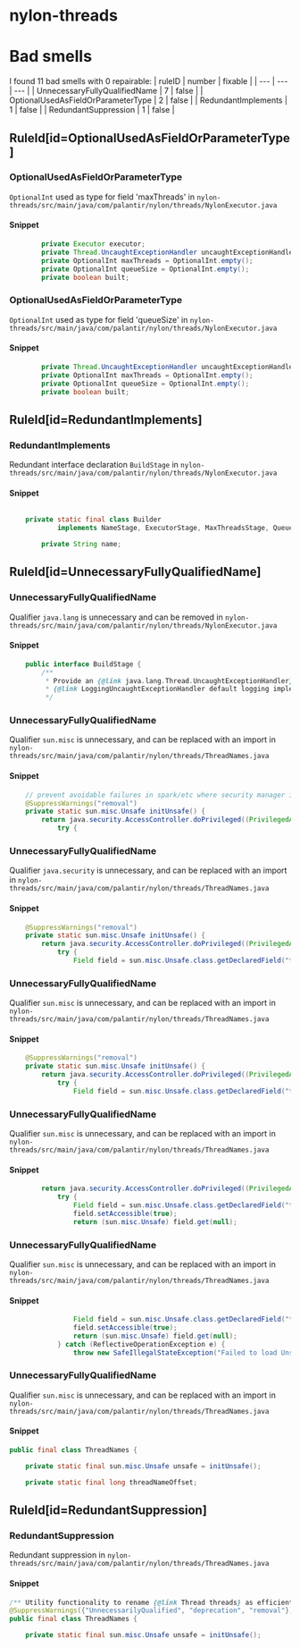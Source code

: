 # nylon-threads 
 
# Bad smells
I found 11 bad smells with 0 repairable:
| ruleID | number | fixable |
| --- | --- | --- |
| UnnecessaryFullyQualifiedName | 7 | false |
| OptionalUsedAsFieldOrParameterType | 2 | false |
| RedundantImplements | 1 | false |
| RedundantSuppression | 1 | false |
## RuleId[id=OptionalUsedAsFieldOrParameterType]
### OptionalUsedAsFieldOrParameterType
`OptionalInt` used as type for field 'maxThreads'
in `nylon-threads/src/main/java/com/palantir/nylon/threads/NylonExecutor.java`
#### Snippet
```java
        private Executor executor;
        private Thread.UncaughtExceptionHandler uncaughtExceptionHandler;
        private OptionalInt maxThreads = OptionalInt.empty();
        private OptionalInt queueSize = OptionalInt.empty();
        private boolean built;
```

### OptionalUsedAsFieldOrParameterType
`OptionalInt` used as type for field 'queueSize'
in `nylon-threads/src/main/java/com/palantir/nylon/threads/NylonExecutor.java`
#### Snippet
```java
        private Thread.UncaughtExceptionHandler uncaughtExceptionHandler;
        private OptionalInt maxThreads = OptionalInt.empty();
        private OptionalInt queueSize = OptionalInt.empty();
        private boolean built;

```

## RuleId[id=RedundantImplements]
### RedundantImplements
Redundant interface declaration `BuildStage`
in `nylon-threads/src/main/java/com/palantir/nylon/threads/NylonExecutor.java`
#### Snippet
```java

    private static final class Builder
            implements NameStage, ExecutorStage, MaxThreadsStage, QueueSizeStage, BuildStage {

        private String name;
```

## RuleId[id=UnnecessaryFullyQualifiedName]
### UnnecessaryFullyQualifiedName
Qualifier `java.lang` is unnecessary and can be removed
in `nylon-threads/src/main/java/com/palantir/nylon/threads/NylonExecutor.java`
#### Snippet
```java
    public interface BuildStage {
        /**
         * Provide an {@link java.lang.Thread.UncaughtExceptionHandler}, otherwise a
         * {@link LoggingUncaughtExceptionHandler default logging implementation} will be used.
         */
```

### UnnecessaryFullyQualifiedName
Qualifier `sun.misc` is unnecessary, and can be replaced with an import
in `nylon-threads/src/main/java/com/palantir/nylon/threads/ThreadNames.java`
#### Snippet
```java
    // prevent avoidable failures in spark/etc where security manager is used
    @SuppressWarnings("removal")
    private static sun.misc.Unsafe initUnsafe() {
        return java.security.AccessController.doPrivileged((PrivilegedAction<sun.misc.Unsafe>) () -> {
            try {
```

### UnnecessaryFullyQualifiedName
Qualifier `java.security` is unnecessary, and can be replaced with an import
in `nylon-threads/src/main/java/com/palantir/nylon/threads/ThreadNames.java`
#### Snippet
```java
    @SuppressWarnings("removal")
    private static sun.misc.Unsafe initUnsafe() {
        return java.security.AccessController.doPrivileged((PrivilegedAction<sun.misc.Unsafe>) () -> {
            try {
                Field field = sun.misc.Unsafe.class.getDeclaredField("theUnsafe");
```

### UnnecessaryFullyQualifiedName
Qualifier `sun.misc` is unnecessary, and can be replaced with an import
in `nylon-threads/src/main/java/com/palantir/nylon/threads/ThreadNames.java`
#### Snippet
```java
    @SuppressWarnings("removal")
    private static sun.misc.Unsafe initUnsafe() {
        return java.security.AccessController.doPrivileged((PrivilegedAction<sun.misc.Unsafe>) () -> {
            try {
                Field field = sun.misc.Unsafe.class.getDeclaredField("theUnsafe");
```

### UnnecessaryFullyQualifiedName
Qualifier `sun.misc` is unnecessary, and can be replaced with an import
in `nylon-threads/src/main/java/com/palantir/nylon/threads/ThreadNames.java`
#### Snippet
```java
        return java.security.AccessController.doPrivileged((PrivilegedAction<sun.misc.Unsafe>) () -> {
            try {
                Field field = sun.misc.Unsafe.class.getDeclaredField("theUnsafe");
                field.setAccessible(true);
                return (sun.misc.Unsafe) field.get(null);
```

### UnnecessaryFullyQualifiedName
Qualifier `sun.misc` is unnecessary, and can be replaced with an import
in `nylon-threads/src/main/java/com/palantir/nylon/threads/ThreadNames.java`
#### Snippet
```java
                Field field = sun.misc.Unsafe.class.getDeclaredField("theUnsafe");
                field.setAccessible(true);
                return (sun.misc.Unsafe) field.get(null);
            } catch (ReflectiveOperationException e) {
                throw new SafeIllegalStateException("Failed to load Unsafe", e);
```

### UnnecessaryFullyQualifiedName
Qualifier `sun.misc` is unnecessary, and can be replaced with an import
in `nylon-threads/src/main/java/com/palantir/nylon/threads/ThreadNames.java`
#### Snippet
```java
public final class ThreadNames {

    private static final sun.misc.Unsafe unsafe = initUnsafe();

    private static final long threadNameOffset;
```

## RuleId[id=RedundantSuppression]
### RedundantSuppression
Redundant suppression
in `nylon-threads/src/main/java/com/palantir/nylon/threads/ThreadNames.java`
#### Snippet
```java
/** Utility functionality to rename {@link Thread threads} as efficiently as possible. */
@SuppressWarnings({"UnnecessarilyQualified", "deprecation", "removal"}) // Internal classes should not be imported
public final class ThreadNames {

    private static final sun.misc.Unsafe unsafe = initUnsafe();
```

